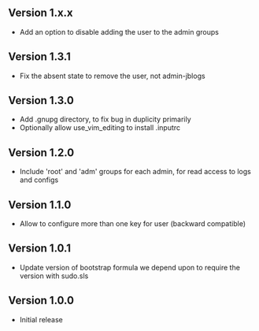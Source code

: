 ## Version 1.x.x

* Add an option to disable adding the user to the admin groups

## Version 1.3.1

* Fix the absent state to remove the user, not admin-jblogs

## Version 1.3.0

* Add .gnupg directory, to fix bug in duplicity primarily
* Optionally allow use_vim_editing to install .inputrc

## Version 1.2.0

* Include 'root' and 'adm' groups for each admin, for read access to logs and configs

## Version 1.1.0

* Allow to configure more than one key for user (backward compatible)

## Version 1.0.1

* Update version of bootstrap formula we depend upon to require the version
  with sudo.sls

## Version 1.0.0

* Initial release
